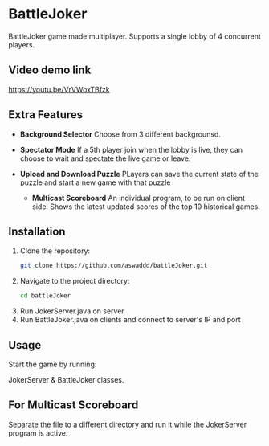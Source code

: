 # BattleJoker

BattleJoker game made multiplayer. Supports a single lobby of 4 concurrent players.

## Video demo link

https://youtu.be/VrVWoxTBfzk

## Extra Features

- **Background Selector**
    Choose from 3 different backgrounsd.
  
- **Spectator Mode**
    If a 5th player join when the lobby is live, they can choose to wait and spectate the live game or leave.
  
- **Upload and Download Puzzle**
    PLayers can save the current state of the puzzle and start a new game with that puzzle

  - **Multicast Scoreboard**
    An individual program, to be run on client side. Shows the latest updated scores of the top 10 historical games.
  
## Installation

1. Clone the repository:
    ```bash
    git clone https://github.com/aswaddd/battleJoker.git
    ```
2. Navigate to the project directory:
    ```bash
    cd battleJoker
    ```
3. Run JokerServer.java on server
4. Run BattleJoker.java on clients and connect to server's IP and port

## Usage

Start the game by running:

JokerServer & BattleJoker classes.

## For Multicast Scoreboard

Separate the file to a different directory and run it while the JokerServer program is active.
